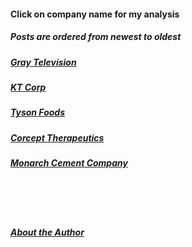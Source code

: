 #### Click on company name for my analysis
##### Posts are ordered from newest to oldest

##### [Gray Television](blog_post_gtn.md)
##### [KT Corp](blog_post_kt.md)
##### [Tyson Foods](blog_post_tsn.md)
##### [Corcept Therapeutics](blog_post_two.md)
##### [Monarch Cement Company](blog_post_mcem.md)  
<br>  
<br>
<br>

##### [About the Author](about_bk.md)

